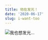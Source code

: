 ```yaml
---
title: 他在发光！
date: '2020-06-17'
slug: i-want-too
---
```


![我也想发光...](https://db.songqi.online/light.jpg)

